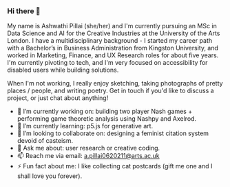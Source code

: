 ### Hi there 👋 

My name is Ashwathi Pillai (she/her) and I'm currently pursuing an MSc in Data Science and AI for the Creative Industries at the University of the Arts London. I have a multidisciplinary background - I started my career path with a Bachelor’s in Business Administration from Kingston University, and worked in Marketing, Finance, and UX Research roles for about five years. I'm currently pivoting to tech, and I'm very focused on accessibility for disabled users while building solutions. 

When I'm not working, I really enjoy sketching, taking photographs of pretty places / people, and writing poetry. Get in touch if you'd like to discuss a project, or just chat about anything! 



- 🔭 I’m currently working on: building two player Nash games + performing game theoretic analysis using Nashpy and Axelrod.
- 🌱 I’m currently learning: p5.js for generative art. 
- 👯 I’m looking to collaborate on: designing a feminist citation system devoid of casteism. 
- 💬 Ask me about: user research or creative coding. 
- 📫 Reach me via email: a.pillai0620211@arts.ac.uk 
- ⚡ Fun fact about me: I like collecting cat postcards (gift me one and I shall love you forever). 
